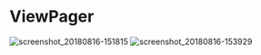 # ViewPager 
![screenshot_20180816-151815](https://user-images.githubusercontent.com/42333878/44202966-263e7480-a16b-11e8-80f3-cbcc9118b58e.png)
![screenshot_20180816-153929](https://user-images.githubusercontent.com/42333878/44202967-263e7480-a16b-11e8-83d5-9ce42adc1db2.png)
